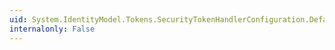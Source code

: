 ```yaml
---
uid: System.IdentityModel.Tokens.SecurityTokenHandlerConfiguration.DefaultCertificateValidationMode
internalonly: False
---
```

